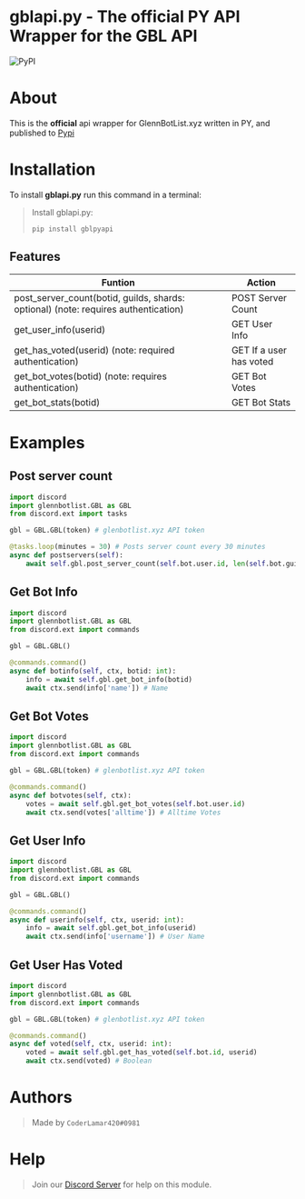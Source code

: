 # gblapi.py - The official PY API Wrapper for the GBL API

![PyPI](https://img.shields.io/pypi/v/gblpyapi?logoColor=237289DA)

# About
This is the **official** api wrapper for GlennBotList.xyz written in PY, and published to [Pypi](https://pypi.org/project/gblpyapi/)

# Installation
To install **gblapi.py** run this command in a terminal:

> Install gblapi.py:
>
>```
>pip install gblpyapi
>```

## Features
Funtion  | Action
------------- | -------------
post_server_count(botid, guilds, shards: optional) (note: requires authentication) | POST Server Count 
get_user_info(userid) | GET User Info
get_has_voted(userid) (note: required authentication) | GET If a user has voted
get_bot_votes(botid) (note: requires authentication) | GET Bot Votes
get_bot_stats(botid) | GET Bot Stats

# Examples
## Post server count

```python
import discord
import glennbotlist.GBL as GBL
from discord.ext import tasks

gbl = GBL.GBL(token) # glenbotlist.xyz API token

@tasks.loop(minutes = 30) # Posts server count every 30 minutes
async def postservers(self):
    await self.gbl.post_server_count(self.bot.user.id, len(self.bot.guilds))

```
## Get Bot Info

```python
import discord
import glennbotlist.GBL as GBL
from discord.ext import commands

gbl = GBL.GBL()

@commands.command()
async def botinfo(self, ctx, botid: int):
    info = await self.gbl.get_bot_info(botid)
    await ctx.send(info['name']) # Name

```
## Get Bot Votes

```python
import discord
import glennbotlist.GBL as GBL
from discord.ext import commands

gbl = GBL.GBL(token) # glenbotlist.xyz API token

@commands.command()
async def botvotes(self, ctx):
    votes = await self.gbl.get_bot_votes(self.bot.user.id)
    await ctx.send(votes['alltime']) # Alltime Votes

```
## Get User Info

```python
import discord
import glennbotlist.GBL as GBL
from discord.ext import commands

gbl = GBL.GBL()

@commands.command()
async def userinfo(self, ctx, userid: int):
    info = await self.gbl.get_bot_info(userid)
    await ctx.send(info['username']) # User Name

```
## Get User Has Voted

```python
import discord
import glennbotlist.GBL as GBL
from discord.ext import commands

gbl = GBL.GBL(token) # glenbotlist.xyz API token

@commands.command()
async def voted(self, ctx, userid: int):
    voted = await self.gbl.get_has_voted(self.bot.id, userid)
    await ctx.send(voted) # Boolean

```

# Authors
> Made by `CoderLamar420#0981`

# Help
> Join our [Discord Server](https://glennbotlist.xyz/discord) for help on this module.